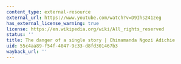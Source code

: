 ```yaml
---
content_type: external-resource
external_url: https://www.youtube.com/watch?v=D9Ihs241zeg
has_external_license_warning: true
license: https://en.wikipedia.org/wiki/All_rights_reserved
status: ''
title: The danger of a single story | Chimamanda Ngozi Adichie
uid: 55c4aa89-f54f-4047-9c33-d8fd301467b3
wayback_url: ''
---
```

